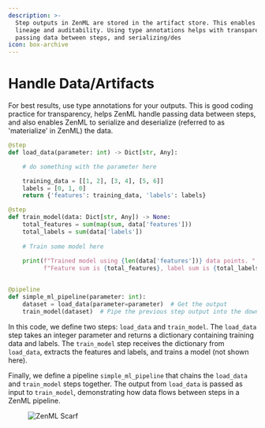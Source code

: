 ```yaml
---
description: >-
  Step outputs in ZenML are stored in the artifact store. This enables caching,
  lineage and auditability. Using type annotations helps with transparency, 
  passing data between steps, and serializing/des
icon: box-archive
---
```


# Handle Data/Artifacts

For best results, use type annotations for your outputs. This is good coding practice for transparency, helps ZenML handle passing data between steps, and also enables ZenML to serialize and deserialize (referred to as 'materialize' in ZenML) the data.

```python
@step
def load_data(parameter: int) -> Dict[str, Any]:

    # do something with the parameter here

    training_data = [[1, 2], [3, 4], [5, 6]]
    labels = [0, 1, 0]
    return {'features': training_data, 'labels': labels}

@step
def train_model(data: Dict[str, Any]) -> None:
    total_features = sum(map(sum, data['features']))
    total_labels = sum(data['labels'])
    
    # Train some model here
    
    print(f"Trained model using {len(data['features'])} data points. "
          f"Feature sum is {total_features}, label sum is {total_labels}")


@pipeline  
def simple_ml_pipeline(parameter: int):
    dataset = load_data(parameter=parameter)  # Get the output 
    train_model(dataset)  # Pipe the previous step output into the downstream step
```

In this code, we define two steps: `load_data` and `train_model`. The `load_data` step takes an integer parameter and returns a dictionary containing training data and labels. The `train_model` step receives the dictionary from `load_data`, extracts the features and labels, and trains a model (not shown here).

Finally, we define a pipeline `simple_ml_pipeline` that chains the `load_data` and `train_model` steps together. The output from `load_data` is passed as input to `train_model`, demonstrating how data flows between steps in a ZenML pipeline.

<figure><img src="https://static.scarf.sh/a.png?x-pxid=f0b4f458-0a54-4fcd-aa95-d5ee424815bc" alt="ZenML Scarf"><figcaption></figcaption></figure>
